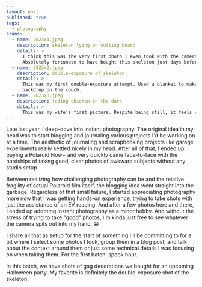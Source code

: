 ```yaml
---
layout: post
published: true
tags:
  - photography
scans:
  - name: 2023x1.jpeg
    description: skeleton lying on cutting board
    details: >
      I think this was the very first photo I even took with the camera.
      Absolutely fortunate to have bought this skeleton just days before.
  - name: 2023x2.jpeg
    description: double-exposure of skeleton
    details: >
      This was my first double-exposure attempt. Used a blanket to make the
      backdrop on the couch.
  - name: 2023x3.jpeg
    description: fading chicken in the dark
    details: >
      This was my wife's first picture. Despite being still, it feels violent.
---
```


Late last year, I deep-dove into instant photography. The original idea in my
head was to start blogging and journaling various projects I'd be working on at
a time. The aesthetic of journaling and scrapbooking projects like garage
experiments really settled nicely in my head. After all of that, I ended up
buying a Polaroid Now+ and very quickly came face-to-face with the hardships of
taking good, clear photos of awkward subjects without any studio setup.

Between realizing how challenging photography can be and the relative fragility
of actual Polaroid film itself, the blogging idea went straight into the garbage.
Regardless of that small failure, I started appreciating photography more now
that I was getting hands-on experience, trying to take shots with just the
assistance of an EV reading. And after a few photos here and there, I ended up
adopting instant photography as a minor hobby. And without the stress of trying
to take "good" photos, I'm kinda just free to see whatever the camera spits out
into my hand. :grin:

I share all that as setup for the start of something I'll be committing to for a
bit where I select some photos I took, group them in a blog post, and talk about
the context around them or just some technical details I was focusing on when
taking them. For the first batch: spook hour.

In this batch, we have shots of gag decorations we bought for an upcoming
Halloween party. My favorite is definitely the double-exposure shot of the
skeleton.
